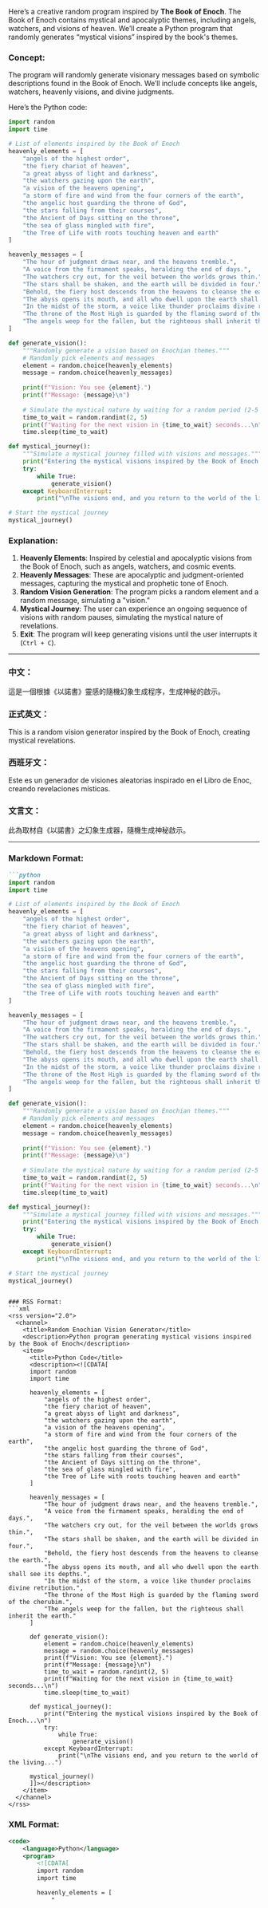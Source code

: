 Here’s a creative random program inspired by **The Book of Enoch**. The Book of Enoch contains mystical and apocalyptic themes, including angels, watchers, and visions of heaven. We’ll create a Python program that randomly generates “mystical visions” inspired by the book's themes.

### Concept:
The program will randomly generate visionary messages based on symbolic descriptions found in the Book of Enoch. We’ll include concepts like angels, watchers, heavenly visions, and divine judgments.

Here’s the Python code:

```python
import random
import time

# List of elements inspired by the Book of Enoch
heavenly_elements = [
    "angels of the highest order", 
    "the fiery chariot of heaven", 
    "a great abyss of light and darkness", 
    "the watchers gazing upon the earth", 
    "a vision of the heavens opening",
    "a storm of fire and wind from the four corners of the earth", 
    "the angelic host guarding the throne of God", 
    "the stars falling from their courses",
    "the Ancient of Days sitting on the throne", 
    "the sea of glass mingled with fire", 
    "the Tree of Life with roots touching heaven and earth"
]

heavenly_messages = [
    "The hour of judgment draws near, and the heavens tremble.",
    "A voice from the firmament speaks, heralding the end of days.",
    "The watchers cry out, for the veil between the worlds grows thin.",
    "The stars shall be shaken, and the earth will be divided in four.",
    "Behold, the fiery host descends from the heavens to cleanse the earth.",
    "The abyss opens its mouth, and all who dwell upon the earth shall see its depths.",
    "In the midst of the storm, a voice like thunder proclaims divine retribution.",
    "The throne of the Most High is guarded by the flaming sword of the cherubim.",
    "The angels weep for the fallen, but the righteous shall inherit the earth."
]

def generate_vision():
    """Randomly generate a vision based on Enochian themes."""
    # Randomly pick elements and messages
    element = random.choice(heavenly_elements)
    message = random.choice(heavenly_messages)
    
    print(f"Vision: You see {element}.")
    print(f"Message: {message}\n")
    
    # Simulate the mystical nature by waiting for a random period (2-5 seconds)
    time_to_wait = random.randint(2, 5)
    print(f"Waiting for the next vision in {time_to_wait} seconds...\n")
    time.sleep(time_to_wait)

def mystical_journey():
    """Simulate a mystical journey filled with visions and messages."""
    print("Entering the mystical visions inspired by the Book of Enoch...\n")
    try:
        while True:
            generate_vision()
    except KeyboardInterrupt:
        print("\nThe visions end, and you return to the world of the living...")

# Start the mystical journey
mystical_journey()
```

### Explanation:
1. **Heavenly Elements**: Inspired by celestial and apocalyptic visions from the Book of Enoch, such as angels, watchers, and cosmic events.
2. **Heavenly Messages**: These are apocalyptic and judgment-oriented messages, capturing the mystical and prophetic tone of Enoch.
3. **Random Vision Generation**: The program picks a random element and a random message, simulating a "vision."
4. **Mystical Journey**: The user can experience an ongoing sequence of visions with random pauses, simulating the mystical nature of revelations.
5. **Exit**: The program will keep generating visions until the user interrupts it (`Ctrl + C`).

---

### 中文：
這是一個根據《以諾書》靈感的隨機幻象生成程序，生成神秘的啟示。

### 正式英文：
This is a random vision generator inspired by the Book of Enoch, creating mystical revelations.

### 西班牙文：
Este es un generador de visiones aleatorias inspirado en el Libro de Enoc, creando revelaciones místicas.

### 文言文：
此為取材自《以諾書》之幻象生成器，隨機生成神秘啟示。

---

### Markdown Format:

```markdown
```python
import random
import time

# List of elements inspired by the Book of Enoch
heavenly_elements = [
    "angels of the highest order", 
    "the fiery chariot of heaven", 
    "a great abyss of light and darkness", 
    "the watchers gazing upon the earth", 
    "a vision of the heavens opening",
    "a storm of fire and wind from the four corners of the earth", 
    "the angelic host guarding the throne of God", 
    "the stars falling from their courses",
    "the Ancient of Days sitting on the throne", 
    "the sea of glass mingled with fire", 
    "the Tree of Life with roots touching heaven and earth"
]

heavenly_messages = [
    "The hour of judgment draws near, and the heavens tremble.",
    "A voice from the firmament speaks, heralding the end of days.",
    "The watchers cry out, for the veil between the worlds grows thin.",
    "The stars shall be shaken, and the earth will be divided in four.",
    "Behold, the fiery host descends from the heavens to cleanse the earth.",
    "The abyss opens its mouth, and all who dwell upon the earth shall see its depths.",
    "In the midst of the storm, a voice like thunder proclaims divine retribution.",
    "The throne of the Most High is guarded by the flaming sword of the cherubim.",
    "The angels weep for the fallen, but the righteous shall inherit the earth."
]

def generate_vision():
    """Randomly generate a vision based on Enochian themes."""
    # Randomly pick elements and messages
    element = random.choice(heavenly_elements)
    message = random.choice(heavenly_messages)
    
    print(f"Vision: You see {element}.")
    print(f"Message: {message}\n")
    
    # Simulate the mystical nature by waiting for a random period (2-5 seconds)
    time_to_wait = random.randint(2, 5)
    print(f"Waiting for the next vision in {time_to_wait} seconds...\n")
    time.sleep(time_to_wait)

def mystical_journey():
    """Simulate a mystical journey filled with visions and messages."""
    print("Entering the mystical visions inspired by the Book of Enoch...\n")
    try:
        while True:
            generate_vision()
    except KeyboardInterrupt:
        print("\nThe visions end, and you return to the world of the living...")

# Start the mystical journey
mystical_journey()
```
```

### RSS Format:
```xml
<rss version="2.0">
  <channel>
    <title>Random Enochian Vision Generator</title>
    <description>Python program generating mystical visions inspired by the Book of Enoch</description>
    <item>
      <title>Python Code</title>
      <description><![CDATA[
      import random
      import time

      heavenly_elements = [
          "angels of the highest order", 
          "the fiery chariot of heaven", 
          "a great abyss of light and darkness", 
          "the watchers gazing upon the earth", 
          "a vision of the heavens opening",
          "a storm of fire and wind from the four corners of the earth", 
          "the angelic host guarding the throne of God", 
          "the stars falling from their courses",
          "the Ancient of Days sitting on the throne", 
          "the sea of glass mingled with fire", 
          "the Tree of Life with roots touching heaven and earth"
      ]

      heavenly_messages = [
          "The hour of judgment draws near, and the heavens tremble.",
          "A voice from the firmament speaks, heralding the end of days.",
          "The watchers cry out, for the veil between the worlds grows thin.",
          "The stars shall be shaken, and the earth will be divided in four.",
          "Behold, the fiery host descends from the heavens to cleanse the earth.",
          "The abyss opens its mouth, and all who dwell upon the earth shall see its depths.",
          "In the midst of the storm, a voice like thunder proclaims divine retribution.",
          "The throne of the Most High is guarded by the flaming sword of the cherubim.",
          "The angels weep for the fallen, but the righteous shall inherit the earth."
      ]

      def generate_vision():
          element = random.choice(heavenly_elements)
          message = random.choice(heavenly_messages)
          print(f"Vision: You see {element}.")
          print(f"Message: {message}\n")
          time_to_wait = random.randint(2, 5)
          print(f"Waiting for the next vision in {time_to_wait} seconds...\n")
          time.sleep(time_to_wait)

      def mystical_journey():
          print("Entering the mystical visions inspired by the Book of Enoch...\n")
          try:
              while True:
                  generate_vision()
          except KeyboardInterrupt:
              print("\nThe visions end, and you return to the world of the living...")

      mystical_journey()
      ]]></description>
    </item>
  </channel>
</rss>
```

### XML Format:
```xml
<code>
    <language>Python</language>
    <program>
        <![CDATA[
        import random
        import time

        heavenly_elements = [
            "
